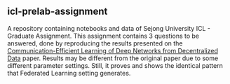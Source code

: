 ## icl-prelab-assignment
A repository containing notebooks and data of Sejong University ICL - Graduate Assignment. This assignment contains 3 questions to be answered, done by reproducing the results presented on the [Communication-Efficient Learning of Deep Networks from Decentralized Data](https://arxiv.org/pdf/1602.05629.pdf) paper. Results may be different from the original paper due to some different parameter settings. Still, it proves and shows the identical pattern that Federated Learning setting generates.
